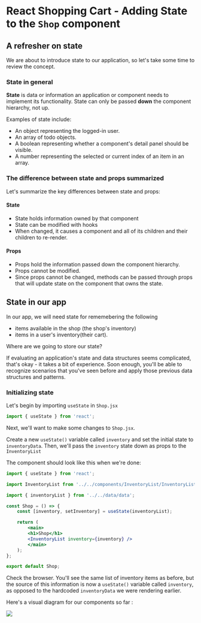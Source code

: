 # React Shopping Cart - Adding State to the `Shop` component

## A refresher on state
We are about to introduce state to our application, so let's take some time to review the concept. 

### State in general
**State** is data or information an application or component needs to implement its functionality. State can only be passed **down** the component hierarchy, not up. 

Examples of state include: 
* An object representing the logged-in user. 
* An array of todo objects.
* A boolean representing whether a component's detail panel should be visible. 
* A number representing the selected or current index of an item in an array.

### The difference between state and props summarized
Let's summarize the key differences between state and props: 

#### State
* State holds information owned by that component
* State can be modified with hooks
* When changed, it causes a component and all of its children and their children to re-render.

#### Props
* Props hold the information passed down the component hierarchy.
* Props cannot be modified.
* Since props cannot be changed, methods can be passed through props that will update state on the component that owns the state. 

## State in our app
In our app, we will need state for rememebering the following 
* items available in the shop (the shop's inventory)
* items in a user's inventory(their cart).

Where are we going to store our state? 

If evaluating an application's state and data structures seems complicated, that's okay - it takes a bit of experience. Soon enough, you'll be able to recognize scenarios that you've seen before and apply those previous data structures and patterns. 

### Initializing state
Let's begin by importing `useState` in `Shop.jsx`

```jsx
import { useState } from 'react';
```

Next, we'll want to make some changes to `Shop.jsx`.

Create a new `useState()` variable called `inventory` and set the initial state to `inventoryData`. Then, we'll pass the `inventory` state down as props to the `InventoryList`

The component should look like this when we're done: 

```jsx
import { useState } from 'react';

import InventoryList from '../../components/InventoryList/InventoryList';

import { inventoryList } from '../../data/data';

const Shop = () => {
    const [inventory, setInventory] = useState(inventoryList);

    return (
        <main>
        <h1>Shop</h1>
        <InventoryList inventory={inventory} />
        </main>
    );
};

export default Shop;
```

Check the browser. You'll see the same list of inventory items as before, but the source of this information is now a `useState()` variable called `inventory`, as opposed to the hardcoded `inventoryData` we were rendering earlier. 

Here's a visual diagram for our components so far :

![](https://pages.git.generalassemb.ly/modular-curriculum-all-courses/lifting-state-with-arrays-in-react-shopping-cart/adding-state-to-the-shop-component/assets/adding-state-chd.png)